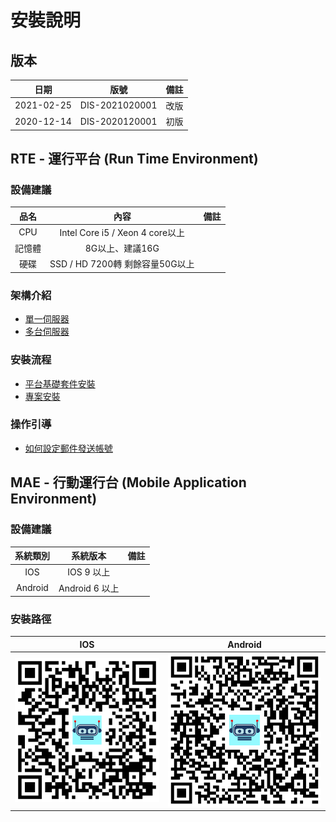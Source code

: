 # 安裝說明

## 版本

|日期|版號|備註|
|:--:|:--:|:--:|
|2021-02-25|DIS-2021020001|改版|
|2020-12-14|DIS-2020120001|初版|

## RTE - 運行平台 (Run Time Environment)

### 設備建議

|品名|內容|備註|
|:-:|:-:|:-:|
|CPU|Intel Core i5 / Xeon 4 core以上||
|記憶體|8G以上、建議16G||
|硬碟|SSD / HD 7200轉 剩餘容量50G以上||

### 架構介紹
* [單一伺服器](INSTALLS/ARCH/SINGLE/)
* [多台伺服器](INSTALLS/ARCH/MULTIPLE/)

### 安裝流程
* [平台基礎套件安裝](INSTALLS/PACKAGE/README)
* [專案安裝](INSTALLS/PROJECT/README)

### 操作引導
* [如何設定郵件發送帳號](INSTALLS/HOWTO/EMAIL/README#郵件帳號設定)

## MAE - 行動運行台 (Mobile Application Environment)

### 設備建議

|系統類別|系統版本|備註|
|:-:|:-:|:-:|
|IOS|IOS 9 以上||
|Android|Android 6 以上||

### 安裝路徑
| IOS | Android |
|:-:|:-:|
| [![alt APP Store](img/mae-logo-ios-30.png)](https://apps.apple.com/us/app/id1489699152)  | [![alt APP Store](img/mae-logo-android-30.png)](https://play.google.com/store/apps/details?id=com.arcare.ruru.smarr)  |